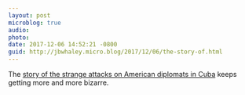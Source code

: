 ```yaml
---
layout: post
microblog: true
audio: 
photo: 
date: 2017-12-06 14:52:21 -0800
guid: http://jbwhaley.micro.blog/2017/12/06/the-story-of.html
---
```

The [story of the strange attacks on American diplomats in Cuba](https://arstechnica.com/science/2017/12/victims-of-mystery-attacks-in-cuba-have-anomalies-in-brain-white-matter/) keeps getting more and more bizarre.
